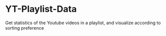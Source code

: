 # YT-Playlist-Data
Get statistics of the Youtube videos in a playlist, and visualize according to sorting preference
